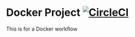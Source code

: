 # Docker Project [![CircleCI](https://dl.circleci.com/status-badge/img/gh/iavinash/docker_project/tree/main.svg?style=svg)](https://dl.circleci.com/status-badge/redirect/gh/iavinash/docker_project/tree/main)
This is for a Docker workflow
